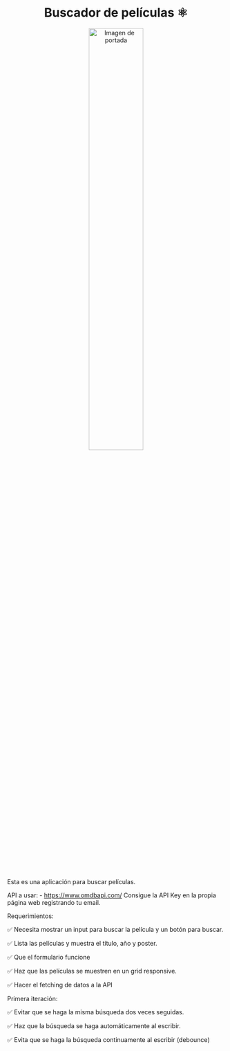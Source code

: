 <div align="center">
  
# Buscador de películas ⚛️

</div>

<div align="center">
<img width="50%" alt="Imagen de portada" src="https://github.com/user-attachments/assets/497110b8-ec64-4472-a2fd-7d38eeb40659" />
</div>

Esta es una aplicación para buscar películas.

API a usar: - https://www.omdbapi.com/
Consigue la API Key en la propia página web registrando tu email.

Requerimientos:

✅ Necesita mostrar un input para buscar la película y un botón para buscar.

✅ Lista las películas y muestra el título, año y poster.

✅ Que el formulario funcione

✅ Haz que las películas se muestren en un grid responsive.

✅ Hacer el fetching de datos a la API

Primera iteración:

✅ Evitar que se haga la misma búsqueda dos veces seguidas.

✅ Haz que la búsqueda se haga automáticamente al escribir.

✅ Evita que se haga la búsqueda continuamente al escribir (debounce)
